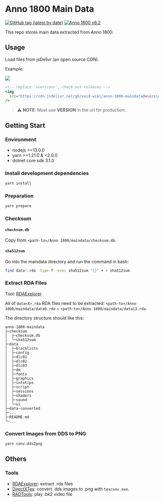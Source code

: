 # Anno 1800 Main Data

[![GitHub tag (latest by date)](https://img.shields.io/github/v/tag/void-wiki/anno-1800-maindata?label=version&style=flat-square)](https://github.com/void-wiki/anno-1800-maindata/releases)
[![Anno 1800 v6.2](https://img.shields.io/badge/Anno%201800-v6.2-%238971a2?style=flat-square)](https://www.anno-union.com/en/union-update-into-the-new-year-with-gu6-2/)

This repo stores main data extracted from Anno 1800.

## Usage

Load files from jsDelivr (an open source CDN).

Example:

<img src="https://cdn.jsdelivr.net/gh/void-wiki/anno-1800-maindata/data-converted/ui/2kimages/main/3dicons/resident/icon_resident_farmer.png" />

```htm
<!-- replace '<version>', check out releases -->
<img
  src="https://cdn.jsdelivr.net/gh/void-wiki/anno-1800-maindata@<version>/data-converted/ui/2kimages/main/3dicons/resident/icon_resident_farmer.png"
/>
```

> ⚠ **NOTE**: Must use **VERSION** in the url for production.

## Getting Start

### Environment

- nodejs >=13.0.0
- yarn >=1.21.0 & <2.0.0
- dotnet core sdk 3.1.0

### Install development dependencies

```sh
yarn install
```

### Preparation

```sh
yarn prepare
```

### Checksum

#### `checksum.db`

Copy from `<path-to>/Anno 1800/maindata/checksum.db`.

#### `sha512sum`

Go into the maindata directory and run the command in bash:

```sh
find data*.rda -type f -exec sha512sum "{}" + > sha512sum
```

### Extract RDA Files

Tool: [RDAExplorer](https://github.com/lysannschlegel/RDAExplorer)

All of `data<X>.rda` RDA files need to be extracted: `<path-to>/Anno 1800/maindata/data0.rda` ~ `<path-to>/Anno 1800/maindata/data13.rda`.

The directory structure should like this:

```
anno-1800-maindata
├─checksum
│  ├─checksum.db
│  └─sha512sum
├─data
│  ├─blacklists
│  ├─config
│  ├─dlc01
│  ├─dlc02
│  ├─dlc03
│  ├─dm
│  ├─fonts
│  ├─graphics
│  ├─infotips
│  ├─script
│  ├─sessions
│  ├─shaders
│  ├─sound
│  └─ui
├─data-converted
├─...
├─README.md
└─...
```

### Convert Images from DDS to PNG

```sh
yarn conv:dds2png
```

## Others

### Tools

- [RDAExplorer](https://github.com/lysannschlegel/RDAExplorer): extract .rda files
- [DirectXTex](https://github.com/microsoft/DirectXTex): convert .dds images to .png with `texconv.exe`.
- [RADTools](http://www.radgametools.com/bnkdown.htm): play .bk2 video file
